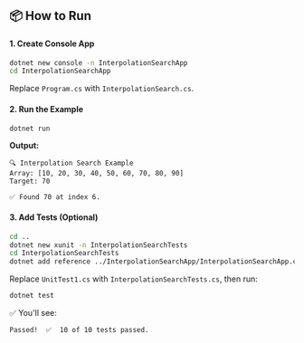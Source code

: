 ## 📦 How to Run

#### 1. Create Console App
```bash
dotnet new console -n InterpolationSearchApp
cd InterpolationSearchApp
```

Replace `Program.cs` with `InterpolationSearch.cs`.

#### 2. Run the Example
```bash
dotnet run
```

**Output:**
```text
🔍 Interpolation Search Example
Array: [10, 20, 30, 40, 50, 60, 70, 80, 90]
Target: 70

✅ Found 70 at index 6.
```

#### 3. Add Tests (Optional)

```bash
cd ..
dotnet new xunit -n InterpolationSearchTests
cd InterpolationSearchTests
dotnet add reference ../InterpolationSearchApp/InterpolationSearchApp.csproj
```

Replace `UnitTest1.cs` with `InterpolationSearchTests.cs`, then run:

```bash
dotnet test
```

✅ You'll see:
```
Passed!  ✅  10 of 10 tests passed.
```